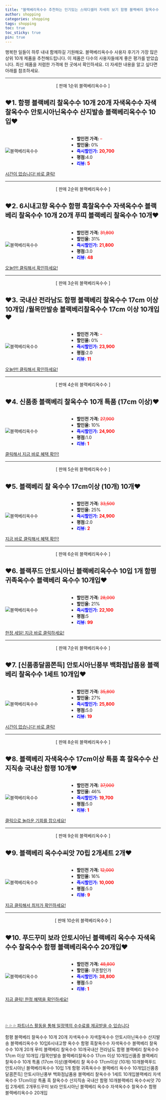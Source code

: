 ```yaml
---
title: "블랙베리옥수수 추천하는 인기있는 스테디셀러 자세히 보기 함평 블랙베리 찰옥수수 10개 20개"
author: shopping
categories: shopping
tags: shopping
toc: true
toc_sticky: true
pin: true
---
```

행복한 일들이 하루 내내 함께하길 기원해요.  블랙베리옥수수 사용자 후기가 가장 많은 상위 10개 제품을 추천해드립니다. 이 제품은 다수의 사용자들에게 좋은 평가를 받았습니다. 최신 제품을 저렴한 가격에 한 곳에서 확인하세요. 더 자세한 내용을 알고 싶다면 아래를 참조하세요.

---
<p class="toplist" style="margin: 0 auto; display: block; width: fit-content;">[ 판매 1순위 블랙베리옥수수 ]</p>

<h2><strong>❤️1. 함평 블랙베리 찰옥수수 10개 20개 자색옥수수 자색찰옥수수 안토시아닌옥수수 산지발송 블랙베리옥수수 10입❤️</strong></h2>

<div style="display: flex; align-items: center;">
    <div style="flex: 0.4;">
        <img src="https://thumbnail6.coupangcdn.com/thumbnails/remote/230x230ex/image/vendor_inventory/5487/afe88c913add5b0c65fc0ed8f1da700e81c0a1026eb6aac98aef73df634e.jpg" alt="블랙베리옥수수" style="max-width: 100%;">
    </div>
    <div style="flex: 0.6; margin-left: 10px;">
        <ul>
            <li><strong>할인전 가격:</strong> <del style="color: red;">-</del></li>
            <li><strong>할인율:</strong> 0%</li>
            <li><span style='color:blue'><strong>즉시할인가:</strong></span> <span style='color:red'><strong>20,700</strong></span></li>
            <li><strong>평점:</strong>4.0</li>
            <li><span style='color:blue'><strong>리뷰:</strong></span> <span style='color:red'><strong>5</strong></span></li>
        </ul>
    </div>
</div>
<div class="center">
    <a href="https://selin100587.github.io?lptag=AF9450613&subid=githubio&pageKey=6638490747&traceid=V0-153&itemId=15166058341&vendorItemId=82387445989" class="myButton">
        시간이 없습니다! 바로 클릭!
    </a>
</div>


---
<p class="toplist" style="margin: 0 auto; display: block; width: fit-content;">[ 판매 2순위 블랙베리옥수수 ]</p>

<h2><strong>❤️2. 6시내고향 옥수수 함평 흑찰옥수수 자색옥수수 블랙베리 찰옥수수 10개 20개 푸띠 블랙베리 찰옥수수 10개❤️</strong></h2>

<div style="display: flex; align-items: center;">
    <div style="flex: 0.4;">
        <img src="https://thumbnail7.coupangcdn.com/thumbnails/remote/230x230ex/image/vendor_inventory/3a76/e0c0845892d77fdda74c3595b97239852c45d805dcc7f97893211b2e7939.JPG" alt="블랙베리옥수수" style="max-width: 100%;">
    </div>
    <div style="flex: 0.6; margin-left: 10px;">
        <ul>
            <li><strong>할인전 가격:</strong> <del style="color: red;">31,800</del></li>
            <li><strong>할인율:</strong> 31%</li>
            <li><span style='color:blue'><strong>즉시할인가:</strong></span> <span style='color:red'><strong>21,800</strong></span></li>
            <li><strong>평점:</strong>3.0</li>
            <li><span style='color:blue'><strong>리뷰:</strong></span> <span style='color:red'><strong>48</strong></span></li>
        </ul>
    </div>
</div>
<div class="center">
    <a href="https://selin100587.github.io?lptag=AF9450613&subid=githubio&pageKey=7475706229&traceid=V0-153&itemId=19516199407&vendorItemId=82300426375" class="myButton">
        오늘만! 클릭해서 확인하세요!
    </a>
</div>


---
<p class="toplist" style="margin: 0 auto; display: block; width: fit-content;">[ 판매 3순위 블랙베리옥수수 ]</p>

<h2><strong>❤️3. 국내산 전라남도 함평 블랙베리 찰옥수수 17cm 이상 10개입 /월목만발송 블랙베리찰옥수수 17cm 이상 10개입❤️</strong></h2>

<div style="display: flex; align-items: center;">
    <div style="flex: 0.4;">
        <img src="https://thumbnail8.coupangcdn.com/thumbnails/remote/230x230ex/image/vendor_inventory/ff1a/96e4af475e15b4896f80acd044c09ad69598f78b3ff7603337b72794f55f.jpg" alt="블랙베리옥수수" style="max-width: 100%;">
    </div>
    <div style="flex: 0.6; margin-left: 10px;">
        <ul>
            <li><strong>할인전 가격:</strong> <del style="color: red;">-</del></li>
            <li><strong>할인율:</strong> 0%</li>
            <li><span style='color:blue'><strong>즉시할인가:</strong></span> <span style='color:red'><strong>23,900</strong></span></li>
            <li><strong>평점:</strong>2.0</li>
            <li><span style='color:blue'><strong>리뷰:</strong></span> <span style='color:red'><strong>11</strong></span></li>
        </ul>
    </div>
</div>
<div class="center">
    <a href="https://selin100587.github.io?lptag=AF9450613&subid=githubio&pageKey=8225282025&traceid=V0-153&itemId=23654096698&vendorItemId=82388586799" class="myButton">
        오늘만! 클릭해서 확인하세요!
    </a>
</div>


---
<p class="toplist" style="margin: 0 auto; display: block; width: fit-content;">[ 판매 4순위 블랙베리옥수수 ]</p>

<h2><strong>❤️4. 신품종 블랙베리 찰옥수수 10개 특품 (17cm 이상)❤️</strong></h2>

<div style="display: flex; align-items: center;">
    <div style="flex: 0.4;">
        <img src="https://thumbnail8.coupangcdn.com/thumbnails/remote/230x230ex/image/vendor_inventory/52dc/b55a956baf0ab4b30331a05f69523f787bd6399c0ea1c56ba85854034f07.jpg" alt="블랙베리옥수수" style="max-width: 100%;">
    </div>
    <div style="flex: 0.6; margin-left: 10px;">
        <ul>
            <li><strong>할인전 가격:</strong> <del style="color: red;">27,900</del></li>
            <li><strong>할인율:</strong> 10%</li>
            <li><span style='color:blue'><strong>즉시할인가:</strong></span> <span style='color:red'><strong>24,900</strong></span></li>
            <li><strong>평점:</strong>1.0</li>
            <li><span style='color:blue'><strong>리뷰:</strong></span> <span style='color:red'><strong>1</strong></span></li>
        </ul>
    </div>
</div>
<div class="center">
    <a href="https://selin100587.github.io?lptag=AF9450613&subid=githubio&pageKey=8230430420&traceid=V0-153&itemId=23686708971&vendorItemId=90711877934" class="myButton">
        클릭해서 지금 바로 혜택 확인!
    </a>
</div>


---
<p class="toplist" style="margin: 0 auto; display: block; width: fit-content;">[ 판매 5순위 블랙베리옥수수 ]</p>

<h2><strong>❤️5. 블랙베리 찰 옥수수 17cm이상 (10개) 10개❤️</strong></h2>

<div style="display: flex; align-items: center;">
    <div style="flex: 0.4;">
        <img src="https://thumbnail7.coupangcdn.com/thumbnails/remote/230x230ex/image/vendor_inventory/e9b8/0ce2f0c7ddce1bec476119f3512d52109c70b21d12c25eed1785874ab30b.jpg" alt="블랙베리옥수수" style="max-width: 100%;">
    </div>
    <div style="flex: 0.6; margin-left: 10px;">
        <ul>
            <li><strong>할인전 가격:</strong> <del style="color: red;">33,500</del></li>
            <li><strong>할인율:</strong> 25%</li>
            <li><span style='color:blue'><strong>즉시할인가:</strong></span> <span style='color:red'><strong>24,900</strong></span></li>
            <li><strong>평점:</strong>2.0</li>
            <li><span style='color:blue'><strong>리뷰:</strong></span> <span style='color:red'><strong>2</strong></span></li>
        </ul>
    </div>
</div>
<div class="center">
    <a href="https://selin100587.github.io?lptag=AF9450613&subid=githubio&pageKey=8187527833&traceid=V0-153&itemId=23417216686&vendorItemId=77671389831" class="myButton">
        지금 바로 클릭해서 혜택 확인!
    </a>
</div>


---
<p class="toplist" style="margin: 0 auto; display: block; width: fit-content;">[ 판매 6순위 블랙베리옥수수 ]</p>

<h2><strong>❤️6. 블랙푸드 안토시아닌 블랙베리옥수수 10입 1개 함평 귀족옥수수 블랙베리 옥수수 10개입❤️</strong></h2>

<div style="display: flex; align-items: center;">
    <div style="flex: 0.4;">
        <img src="https://thumbnail6.coupangcdn.com/thumbnails/remote/230x230ex/image/vendor_inventory/7f13/38a4872612473bc312eda95c99f9051c672f230996d1123c906417007d20.jpg" alt="블랙베리옥수수" style="max-width: 100%;">
    </div>
    <div style="flex: 0.6; margin-left: 10px;">
        <ul>
            <li><strong>할인전 가격:</strong> <del style="color: red;">28,000</del></li>
            <li><strong>할인율:</strong> 21%</li>
            <li><span style='color:blue'><strong>즉시할인가:</strong></span> <span style='color:red'><strong>22,100</strong></span></li>
            <li><strong>평점:</strong>5</li>
            <li><span style='color:blue'><strong>리뷰:</strong></span> <span style='color:red'><strong>99</strong></span></li>
        </ul>
    </div>
</div>
<div class="center">
    <a href="https://selin100587.github.io?lptag=AF9450613&subid=githubio&pageKey=8209483294&traceid=V0-153&itemId=23559372612&vendorItemId=90585388114" class="myButton">
        한정 세일! 지금 바로 클릭하세요!
    </a>
</div>


---
<p class="toplist" style="margin: 0 auto; display: block; width: fit-content;">[ 판매 7순위 블랙베리옥수수 ]</p>

<h2><strong>❤️7. [신품종달콤쫀득] 안토시아닌풍부 백화점납품용 블랙베리 찰옥수수 1세트 10개입❤️</strong></h2>

<div style="display: flex; align-items: center;">
    <div style="flex: 0.4;">
        <img src="https://thumbnail6.coupangcdn.com/thumbnails/remote/230x230ex/image/vendor_inventory/13e8/d15713bbd705b591fa3a0090d714fe764c842d09fb8e6d004b09c07c95d8.png" alt="블랙베리옥수수" style="max-width: 100%;">
    </div>
    <div style="flex: 0.6; margin-left: 10px;">
        <ul>
            <li><strong>할인전 가격:</strong> <del style="color: red;">35,800</del></li>
            <li><strong>할인율:</strong> 27%</li>
            <li><span style='color:blue'><strong>즉시할인가:</strong></span> <span style='color:red'><strong>25,800</strong></span></li>
            <li><strong>평점:</strong>5.0</li>
            <li><span style='color:blue'><strong>리뷰:</strong></span> <span style='color:red'><strong>19</strong></span></li>
        </ul>
    </div>
</div>
<div class="center">
    <a href="https://selin100587.github.io?lptag=AF9450613&subid=githubio&pageKey=8206617392&traceid=V0-153&itemId=23542449980&vendorItemId=90568668036" class="myButton">
        시간이 없습니다! 바로 클릭!
    </a>
</div>


---
<p class="toplist" style="margin: 0 auto; display: block; width: fit-content;">[ 판매 8순위 블랙베리옥수수 ]</p>

<h2><strong>❤️8. 블랙베리 자색옥수수 17cm이상 특품 흑 찰옥수수 산지직송 국내산 함평 10개❤️</strong></h2>

<div style="display: flex; align-items: center;">
    <div style="flex: 0.4;">
        <img src="https://thumbnail6.coupangcdn.com/thumbnails/remote/230x230ex/image/vendor_inventory/87ee/46aa4f550df3aa6144f0d0bca4dde8660981c688bbb09e63cac62ad9fe19.jpg" alt="블랙베리옥수수" style="max-width: 100%;">
    </div>
    <div style="flex: 0.6; margin-left: 10px;">
        <ul>
            <li><strong>할인전 가격:</strong> <del style="color: red;">37,000</del></li>
            <li><strong>할인율:</strong> 46%</li>
            <li><span style='color:blue'><strong>즉시할인가:</strong></span> <span style='color:red'><strong>19,700</strong></span></li>
            <li><strong>평점:</strong>5.0</li>
            <li><span style='color:blue'><strong>리뷰:</strong></span> <span style='color:red'><strong>1</strong></span></li>
        </ul>
    </div>
</div>
<div class="center">
    <a href="https://selin100587.github.io?lptag=AF9450613&subid=githubio&pageKey=8234705584&traceid=V0-153&itemId=23703404534&vendorItemId=90728433968" class="myButton">
        클릭으로 놀라운 기회를 잡으세요!
    </a>
</div>


---
<p class="toplist" style="margin: 0 auto; display: block; width: fit-content;">[ 판매 9순위 블랙베리옥수수 ]</p>

<h2><strong>❤️9. 블랙베리 옥수수씨앗 70립 2개세트 2개❤️</strong></h2>

<div style="display: flex; align-items: center;">
    <div style="flex: 0.4;">
        <img src="https://thumbnail9.coupangcdn.com/thumbnails/remote/230x230ex/image/vendor_inventory/f2a8/1a7c9fa69ae69ebb230b6acedd428218850261b9eb9560db3e81f9746a56.png" alt="블랙베리옥수수" style="max-width: 100%;">
    </div>
    <div style="flex: 0.6; margin-left: 10px;">
        <ul>
            <li><strong>할인전 가격:</strong> <del style="color: red;">12,000</del></li>
            <li><strong>할인율:</strong> 16%</li>
            <li><span style='color:blue'><strong>즉시할인가:</strong></span> <span style='color:red'><strong>10,000</strong></span></li>
            <li><strong>평점:</strong>5.0</li>
            <li><span style='color:blue'><strong>리뷰:</strong></span> <span style='color:red'><strong>9</strong></span></li>
        </ul>
    </div>
</div>
<div class="center">
    <a href="https://selin100587.github.io?lptag=AF9450613&subid=githubio&pageKey=7615140869&traceid=V0-153&itemId=20722396848&vendorItemId=88561093252" class="myButton">
        지금 클릭해서 최저가 확인하세요!
    </a>
</div>


---
<p class="toplist" style="margin: 0 auto; display: block; width: fit-content;">[ 판매 10순위 블랙베리옥수수 ]</p>

<h2><strong>❤️10. 푸드꾸미 보라 안토시아닌 블랙베리 옥수수 자색옥수수 찰옥수수 함평 블랙베리옥수수 20개입❤️</strong></h2>

<div style="display: flex; align-items: center;">
    <div style="flex: 0.4;">
        <img src="https://thumbnail6.coupangcdn.com/thumbnails/remote/230x230ex/image/vendor_inventory/8166/1717c425fed7aa344878246733b3c37a31067ecde59935d1acc34e89774d.png" alt="블랙베리옥수수" style="max-width: 100%;">
    </div>
    <div style="flex: 0.6; margin-left: 10px;">
        <ul>
            <li><strong>할인전 가격:</strong> <del style="color: red;">48,800</del></li>
            <li><strong>할인율:</strong> 쿠폰할인가</li>
            <li><span style='color:blue'><strong>즉시할인가:</strong></span> <span style='color:red'><strong>38,800</strong></span></li>
            <li><strong>평점:</strong>5.0</li>
            <li><span style='color:blue'><strong>리뷰:</strong></span> <span style='color:red'><strong>1</strong></span></li>
        </ul>
    </div>
</div>
<div class="center">
    <a href="https://selin100587.github.io?lptag=AF9450613&subid=githubio&pageKey=7431729638&traceid=V0-153&itemId=19303764219&vendorItemId=82387170400" class="myButton">
        지금 클릭! 한정 혜택을 확인하세요!
    </a>
</div>

<br><br><br>[💦 💦 💦 파트너스 활동을 통해 일정액의 수수료를 제공받을 수 있습니다](https://link.coupang.com/a/bcpT2c)<br><br>함평 블랙베리 찰옥수수 10개 20개 자색옥수수 자색찰옥수수 안토시아닌옥수수 산지발송 블랙베리옥수수 10입6시내고향 옥수수 함평 흑찰옥수수 자색옥수수 블랙베리 찰옥수수 10개 20개 푸띠 블랙베리 찰옥수수 10개국내산 전라남도 함평 블랙베리 찰옥수수 17cm 이상 10개입 /월목만발송 블랙베리찰옥수수 17cm 이상 10개입신품종 블랙베리 찰옥수수 10개 특품 (17cm 이상)블랙베리 찰 옥수수 17cm이상 (10개) 10개블랙푸드 안토시아닌 블랙베리옥수수 10입 1개 함평 귀족옥수수 블랙베리 옥수수 10개입[신품종달콤쫀득] 안토시아닌풍부 백화점납품용 블랙베리 찰옥수수 1세트 10개입블랙베리 자색옥수수 17cm이상 특품 흑 찰옥수수 산지직송 국내산 함평 10개블랙베리 옥수수씨앗 70립 2개세트 2개푸드꾸미 보라 안토시아닌 블랙베리 옥수수 자색옥수수 찰옥수수 함평 블랙베리옥수수 20개입